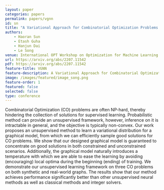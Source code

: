 ```yaml
---
layout: paper
categories: papers
permalink: papers/vgnn
id: sn
title: "A Variational Approach for Combinatorial Optimization Problems on Graphs"
authors:
    - Haoran Sun
    - Etash Guha
    - Hanjun Dai
    - Le Song
venue: International OPT Workshop on Optimization for Machine Learning @ NeurIPS 2023
url: https://arxiv.org/abs/2207.11542
pdf: https://arxiv.org/abs/2207.11542
feature-title: VGNN
feature-description: A Variational Approach for Combinatorial Optimization Problems on Graphs
image: /images/featured/image_song.png
feature-order: 1
featured: false
selected: false
type: conference
---
```


Combinatorial Optimization (CO) problems are often NP-hard, thereby hindering the collection of solutions for supervised learning.
Probabilistic method can provide an unsupervised framework, however, inference on it is intractable in general, and the objective is typically non-convex.
Our work proposes an unsupervised method to learn a variational distribution for a graphical model, from which we can efficiently sample good solutions for CO problems. 
We show that our designed graphical model is guaranteed to concentrate on good solutions in both constrained and unconstrained scenarios.
Additionally, the graphical model naturally introduces a temperature with which we are able to ease the learning by avoiding (encouraging) local optima during the beginning (ending) of training.
We demonstrate our unsupervised learning framework on three CO problems on both synthetic and real-world graphs. 
The results show that our method achieves performance significantly better than other unsupervised neural methods as well as classical methods and integer solvers.